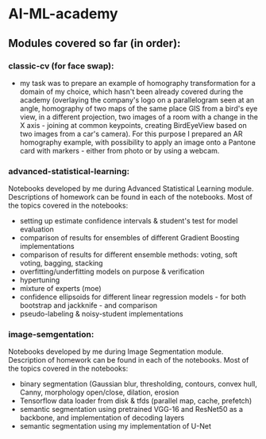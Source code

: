 # AI-ML-academy

## Modules covered so far (in order):
### classic-cv (for face swap):
  - my task was to prepare an example of homography transformation for a domain of my choice, which hasn't been already covered during the academy (overlaying the company's logo on a parallelogram seen at an angle, homography of two maps of the same place GIS from a bird's eye view, in a different projection, two images of a room with a change in the X axis - joining at common keypoints, creating BirdEyeView based on two images from a car's camera). For this purpose I prepared an AR homography example, with possibility to apply an image onto a Pantone card with markers - either from photo or by using a webcam.
### advanced-statistical-learning:
Notebooks developed by me during Advanced Statistical Learning module. Descriptions of homework can be found in each of the notebooks. Most of the topics covered in the notebooks:
- setting up estimate confidence intervals & student's test for model evaluation
- comparison of results for ensembles of different Gradient Boosting implementations
- comparison of results for different ensemble methods: voting, soft voting, bagging, stacking
- overfitting/underfitting models on purpose & verification
- hypertuning
- mixture of experts (moe)
- confidence ellipsoids for different linear regression models - for both bootstrap and jackknife - and comparison
- pseudo-labeling & noisy-student implementations
### image-semgentation:
Notebooks developed by me during Image Segmentation module. Description of homework can be found in each of the notebooks. Most of the topics covered in the notebooks:
- binary segmentation (Gaussian blur, thresholding, contours, convex hull, Canny, morphology open/close, dilation, erosion
- Tensorflow data loader from disk & tfds (parallel map, cache, prefetch)
- semantic segmentation using pretrained VGG-16 and ResNet50 as a backbone, and implementation of decoding layers
- semantic segmentation using my implementation of U-Net
